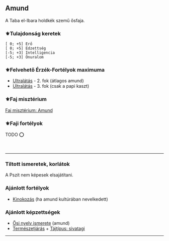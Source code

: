 ## Amund

A Taba el-Ibara holdkék szemű ősfaja.

### ⚜️Tulajdonság keretek

```
[ 0; +5] Erő 
[ 0; +5] Edzettség
[-5; +3] Intelligencia
[-5; +3] Önuralom
```

### ⚜️Felvehető Érzék-Fortélyok maximuma

- [Ultralátás](../fortelyok.erzekek/fejlett_szaglas.md) - 2. fok (átlagos amund)
- [Ultralátás](../fortelyok.erzekek/fejlett_szaglas.md) - 3. fok (csak a papi kaszt)

### ⚜️Faj misztérium

[Faj misztérium: Amund](../kepzettsegek.faj.miszterium/faj_miszterium_amund.md)

### ⚜️Faji fortélyok

TODO ⭕

<br />

---
### Tiltott ismeretek, korlátok

A Pszít nem képesek elsajátítani.

### Ajánlott fortélyok

- [Kinokozás](../fortelyok.harci/kinokozas.md)  (ha amund kultúrában nevelkedett)

### Ajánlott képzettségek

- [Ősi nyelv ismerete](../kepzettsegek.primer.misztikus/osi_nyelv_ismerete.md) (amund)
- [Természetjárás](../kepzettsegek.szekunder/termeszetjaras.md) + [Tájtípus: sivatagi](../fortelyok.szabad/tajtipus_sivatagi.md)

---
